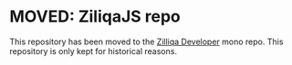 # MOVED: ZiliqaJS repo

This repository has been moved to the [Zilliqa Developer](https://github.com/Zilliqa/zilliqa-developer) mono repo. This repository is only kept for historical reasons.
